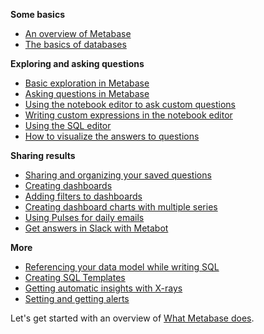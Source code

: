 **Some basics**

- [An overview of Metabase](01-what-is-metabase.md)
- [The basics of databases](02-database-basics.md)

**Exploring and asking questions**

- [Basic exploration in Metabase](03-basic-exploration.md)
- [Asking questions in Metabase](04-asking-questions.md)
- [Using the notebook editor to ask custom questions](custom-questions.md)
- [Writing custom expressions in the notebook editor](expressions.md)
- [Using the SQL editor](writing-sql.md)
- [How to visualize the answers to questions](05-visualizing-results.md)

**Sharing results**

- [Sharing and organizing your saved questions](06-sharing-answers.md)
- [Creating dashboards](07-dashboards.md)
- [Adding filters to dashboards](08-dashboard-filters.md)
- [Creating dashboard charts with multiple series](09-multi-series-charting.md)
- [Using Pulses for daily emails](10-pulses.md)
- [Get answers in Slack with Metabot](11-metabot.md)

**More**

- [Referencing your data model while writing SQL](12-data-model-reference.md)
- [Creating SQL Templates](13-sql-parameters.md)
- [Getting automatic insights with X-rays](14-x-rays.md)
- [Setting and getting alerts](15-alerts.md)

Let's get started with an overview of [What Metabase does](01-what-is-metabase.md).
